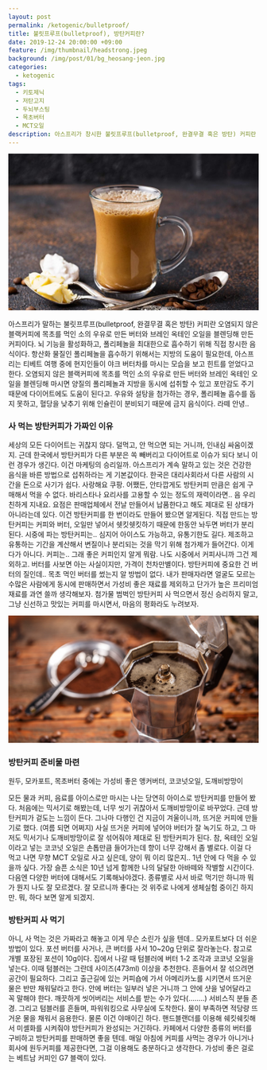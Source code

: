 ```yaml
---
layout: post
permalink: /ketogenic/bulletproof/
title: 불릿프루프(bulletproof), 방탄커피란?
date: 2019-12-24 20:00:00 +09:00
feature: /img/thumbnail/headstrong.jpeg
background: /img/post/01/bg_heosang-jeon.jpg
categories:
  - ketogenic
tags:
  - 키토제닉
  - 저탄고지
  - 두뇌부스팅
  - 목초버터
  - MCT오일
description: 아스프리가 창시한 불릿프루프(bulletproof, 완결무결 혹은 방탄) 커피란 오염되지 않은 블랙커피에 목초를 먹인 소의 우유로 만든 버터와 브레인 옥테인 오일을 블렌딩해 만든 커피로 뇌 기능을 활성화하고, 폴리페놀을 최대한으로 흡수하기 위한 음식이다.
---
```




![방탄커피](/img/post/01/bulletproofcoffee.jpg)

아스프리가 말하는 불릿프루프(bulletproof, 완결무결 혹은 방탄) 커피란 오염되지 않은 블랙커피에 목초를 먹인 소의 우유로 만든 버터와 브레인 옥테인 오일을 블렌딩해 만든 커피이다. 뇌 기능을 활성화하고, 폴리페놀을 최대한으로 흡수하기 위해 직접 창시한 음식이다. 항산화 물질인 폴리페놀을 흡수하기 위해서는 지방의 도움이 필요한데, 아스프리는 티베트 여행 중에 현지인들이 야크 버터차를 마시는 모습을 보고 힌트를 얻었다고 한다. 오염되지 않은 블랙커피에 목초를 먹인 소의 우유로 만든 버터와 브레인 옥테인 오일을 블렌딩해 마시면 양질의 폴리페놀과 지방을 동시에 섭취할 수 있고 포만감도 주기 때문에 다이어트에도 도움이 된다고. 우유와 설탕을 첨가하는 경우, 폴리페놀 흡수를 돕지 못하고, 혈당을 낮추기 위해 인슐린이 분비되기 때문에 금지 음식이다. 라떼 안녕..





### 사 먹는 방탄커피가 가짜인 이유

세상의 모든 다이어트는 귀찮지 않다. 덜먹고, 안 먹으면 되는 거니까, 인내심 싸움이겠지. 근데 한국에서 방탄커피가 다른 부분은 쏙 빼버리고 다이어트로 이슈가 되다 보니 이런 경우가 생긴다. 이건 마케팅의 승리일까. 아스프리가 계속 말하고 있는 것은 건강한 음식을 바른 방법으로 섭취하라는 게 기본값이다. 한국은 대리사회라서 다른 사람의 시간을 돈으로 사기가 쉽다. 사랑해요 쿠팡. 어쨌든, 안타깝게도 방탄커피 만큼은 쉽게 구매해서 먹을 수 없다. 바리스타나 요리사를 고용할 수 있는 정도의 재력이라면.. 음 우리 친하게 지내요. 요점은 판매업체에서 전날 만들어서 납품한다고 해도 제대로 된 상태가 아니라는데 있다. 이건 방탄커피를 한 번이라도 만들어 봤으면 알게된다. 직접 만드는 방탄커피는 커피와 버터, 오일만 넣어서 쉣킷쉣킷하기 때문에 한동안 놔두면 버터가 분리된다. 시중에 파는 방탄커피는.. 심지어 아이스도 가능하고, 유통기한도 길다. 제조하고 유통하는 기간을 계산해서 변질이나 분리되는 것을 막기 위해 첨가제가 들어간다. 이게 다가 아니다. 커피는.. 그래 좋은 커피인지 알게 뭐람. 나도 시중에서 커피사니까 그건 제외하고. 버터를 사보면 아는 사실이지만, 가격이 천차만별이다. 방탄커피에 중요한 건 버터의 질인데.. 목초 먹인 버터를 썼는지 알 방법이 없다. 내가 판매자라면 얼굴도 모르는 수많은 사람에게 동시에 판매하면서 가성비 좋은 재료를 제외하고 단가가 높은 프리미엄 재료를 과연 쓸까 생각해보자. 첨가물 범벅인 방탄커피 사 먹으면서 정신 승리하지 말고, 그냥 신선하고 맛있는 커피를 마시면서, 마음의 평화라도 누려보자.





![모카포트](/img/post/01/mokapot.jpg)

### 방탄커피 준비물 마련

원두, 모카포트, 목초버터 중에는 가성비 좋은 앵커버터, 코코넛오일, 도깨비방망이



모든 물과 커피, 음료를 아이스로만 마시는 나는 당연히 아이스로 방탄커피를 만들어 봤다. 처음에는 믹서기로 해봤는데, 너무 씻기 귀찮아서 도깨비방망이로 바꾸었다. 근데 방탄커피가 겉도는 느낌이 든다. 그나마 다행인 건 지금이 겨울이니까, 뜨거운 커피에 만들기로 했다. (여름 되면 어쩌지) 사실 뜨거운 커피에 넣어야 버터가 잘 녹기도 하고, 그 마저도 믹서기나 도깨비방망이로 잘 섞어줘야 제대로 된 방탄커피가 된다. 참, 옥테인 오일이라고 넣는 코코넛 오일은 손톱만큼 들어가는데 향이 너무 강해서 좀 별로다. 이걸 다 먹고 나면 무향 MCT 오일로 사고 싶은데, 양이 뭐 이리 많은지.. 1년 안에 다 먹을 수 있을까 싶다. 가장 슬픈 소식은 10년 넘게 함께한 나의 달달한 아바떼와 작별할 시간이다. 다음엔 다양한 버터에 대해서도 기록해놔야겠다. 종류별로 사서 바로 먹기만 하니까 뭐가 뭔지 나도 잘 모르겠다. 잘 모르니까 좋다는 것 위주로 나에게 생체실험 중이긴 하지만. 뭐, 하다 보면 알게 되겠지.





### 방탄커피 사 먹기

아니, 사 먹는 것은 가짜라고 해놓고 이게 무슨 소린가 싶을 텐데.. 모카포트보다 더 쉬운 방법이 있다. 포션 버터를 사거나, 큰 버터를 사서 10~20g 단위로 잘라놓는다. 참고로 개별 포장된 포션이 10g이다. 집에서 나갈 때 텀블러에 버터 1-2 조각과 코코넛 오일을 넣는다.  이때 텀블러는 그란데 사이즈(473ml) 이상을 추천한다. 흔들어서 잘 섞으려면 공간이 필요하다. 그리고 출근길에 있는 커피숍에 가서 아메리카노를 시키면서 뜨거운 물은 반만 채워달라고 한다. 안에 버터는 일부러 넣은 거니까 그 안에 샷을 넣어달라고 꼭 말해야 한다. 깨끗하게 씻어버리는 서비스를 받는 수가 있다(........) 서비스직 분들 존경. 그리고 텀블러를 흔들며, 파워워킹으로 사무실에 도착한다. 물이 부족하면 적당량 뜨거운 물을 채워서 음용한다. 물론 이건 야매이긴 하다. 핸드블랜더를 이용해 쉐킷쉐킷해서 미셸화를 시켜줘야 방탄커피가 완성되는 거긴하다. 카페에서 다양한 종류의 버터를 구비하고 방탄커피를 판매하면 좋을 텐데. 매일 아침에 커피를 사먹는 경우가 아니거나 회사에 원두커피를 제공한다면, 그걸 이용해도 충분하다고 생각한다. 가성비 좋은 걸로는 베트남 커피인 G7 블랙이 있다.  
